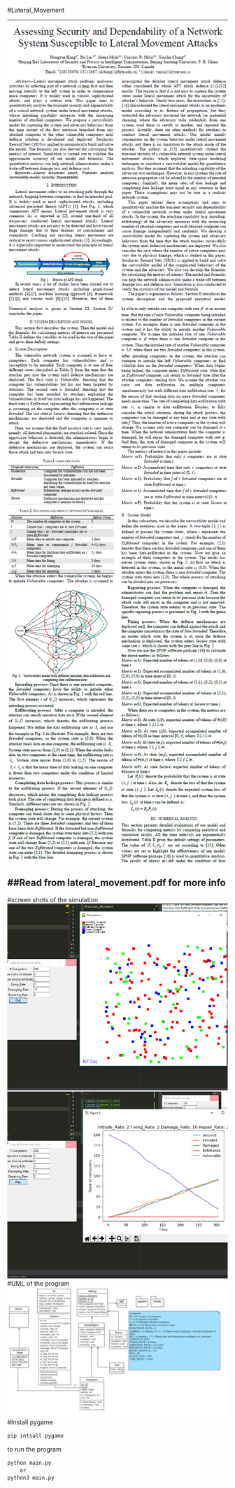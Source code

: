 #Lateral_Movement
___

![note_1](note_1.png)
![note_2](note_2.png)
![note_3](note_3.png)

##Read from lateral_movement.pdf for more info
---
#screen shots of the simulation
![sim_1](sim_1.png)
![sim_2](sim2.png)
#UML of the program
![uml](Uml.png)
#Install pygame
```bash
pip intsall pygame
```
to run the program
```bash
python main.py
    or 
python3 main.py
```
